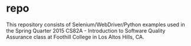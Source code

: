 # repo

This repository consists of Selenium/WebDriver/Python examples used in the Spring Quarter 2015 CS82A - Introduction to Software Quality Assurance class at Foothill College in Los Altos Hills, CA.
